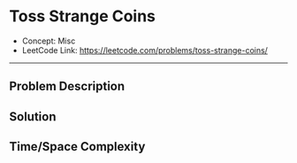 # Toss Strange Coins

- Concept: Misc
- LeetCode Link: https://leetcode.com/problems/toss-strange-coins/

---

## Problem Description

## Solution

## Time/Space Complexity

